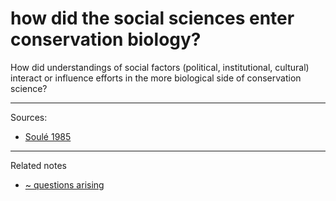 # how did the social sciences enter conservation biology?
How did understandings of social factors (political, institutional, cultural) interact or influence efforts in the more biological side of conservation science?


---
Sources: 
- [Soulé 1985](Soulé%201985.md)

---

Related notes
- [~ questions arising](~%20questions%20arising.md)





